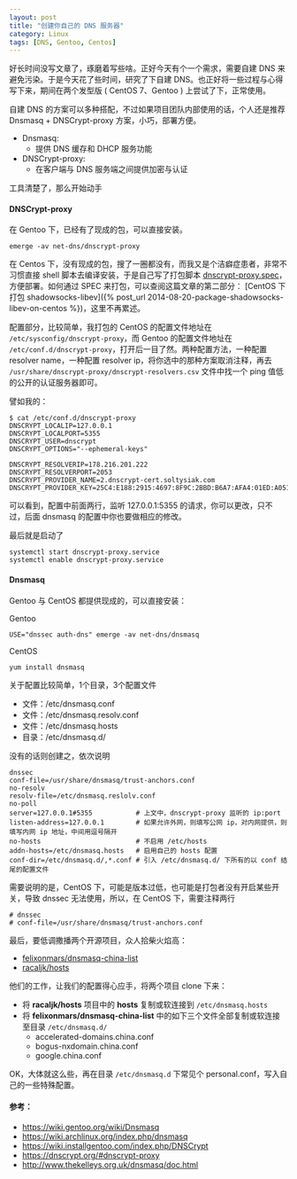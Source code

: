 ```yaml
---
layout: post
title: "创建你自己的 DNS 服务器"
category: Linux
tags: [DNS, Gentoo, Centos]
---
```


好长时间没写文章了，琢磨着写些啥。正好今天有个一个需求，需要自建 DNS 来避免污染。于是今天花了些时间，研究了下自建 DNS。也正好将一些过程与心得写下来，期间在两个发型版 ( CentOS 7、Gentoo ) 上尝试了下，正常使用。

自建 DNS 的方案可以多种搭配，不过如果项目团队内部使用的话，个人还是推荐 Dnsmasq + DNSCrypt-proxy 方案，小巧，部署方便。

- Dnsmasq:
    - 提供 DNS 缓存和 DHCP 服务功能
- DNSCrypt-proxy:
    - 在客户端与 DNS 服务端之间提供加密与认证

工具清楚了，那么开始动手

<!-- more -->

#### DNSCrypt-proxy

在 Gentoo 下，已经有了现成的包，可以直接安装。

    emerge -av net-dns/dnscrypt-proxy

在 Centos 下，没有现成的包，搜了一圈都没有，而我又是个洁癖症患者，非常不习惯直接 shell 脚本去编译安装，于是自己写了打包脚本 [dnscrypt-proxy.spec](https://github.com/iHavee/ihavee-rpm/tree/master/dnscrypt-proxy)，方便部署。如何通过 SPEC 来打包，可以查阅这篇文章的第二部分： [CentOS 下打包 shadowsocks-libev]({% post_url 2014-08-20-package-shadowsocks-libev-on-centos %})，这里不再累述。

配置部分，比较简单，我打包的 CentOS 的配置文件地址在 `/etc/sysconfig/dnscrypt-proxy`，而 Gentoo 的配置文件地址在 `/etc/conf.d/dnscrypt-proxy`，打开后一目了然。两种配置方法，一种配置 resolver name，一种配置 resolver ip，将你选中的那种方案取消注释，再去 `/usr/share/dnscrypt-proxy/dnscrypt-resolvers.csv` 文件中找一个 ping 值低的公开的认证服务器即可。

譬如我的：

    $ cat /etc/conf.d/dnscrypt-proxy
    DNSCRYPT_LOCALIP=127.0.0.1
    DNSCRYPT_LOCALPORT=5355
    DNSCRYPT_USER=dnscrypt
    DNSCRYPT_OPTIONS="--ephemeral-keys"

    DNSCRYPT_RESOLVERIP=178.216.201.222
    DNSCRYPT_RESOLVERPORT=2053
    DNSCRYPT_PROVIDER_NAME=2.dnscrypt-cert.soltysiak.com
    DNSCRYPT_PROVIDER_KEY=25C4:E188:2915:4697:8F9C:2BBD:B6A7:AFA4:01ED:A051:0508:5D53:03E7:1928:C066:8F21

可以看到，配置中前面两行，监听 127.0.0.1:5355 的请求，你可以更改，只不过，后面 dnsmasq 的配置中你也要做相应的修改。

最后就是启动了

    systemctl start dnscrypt-proxy.service
    systemctl enable dnscrypt-proxy.service

#### Dnsmasq

Gentoo 与 CentOS 都提供现成的，可以直接安装：

Gentoo

    USE="dnssec auth-dns" emerge -av net-dns/dnsmasq

CentOS

    yum install dnsmasq

关于配置比较简单，1个目录，3个配置文件

- 文件：/etc/dnsmasq.conf
- 文件：/etc/dnsmasq.resolv.conf
- 文件：/etc/dnsmasq.hosts
- 目录：/etc/dnsmasq.d/

没有的话则创建之，依次说明

    dnssec
    conf-file=/usr/share/dnsmasq/trust-anchors.conf
    no-resolv
    resolv-file=/etc/dnsmasq.reslolv.conf
    no-poll
    server=127.0.0.1#5355           # 上文中，dnscrypt-proxy 监听的 ip:port
    listen-address=127.0.0.1        # 如果允许外网，则填写公网 ip，对内网提供，则填写内网 ip 地址，中间用逗号隔开
    no-hosts                        # 不启用 /etc/hosts
    addn-hosts=/etc/dnsmasq.hosts   # 启用自己的 hosts 配置
    conf-dir=/etc/dnsmasq.d/,*.conf # 引入 /etc/dnsmasq.d/ 下所有的以 conf 结尾的配置文件

需要说明的是，CentOS 下，可能是版本过低，也可能是打包者没有开启某些开关，导致 dnssec 无法使用，所以，在 CentOS 下，需要注释两行

    # dnssec
    # conf-file=/usr/share/dnsmasq/trust-anchors.conf

最后，要低调撒播两个开源项目，众人拾柴火焰高：

- [felixonmars/dnsmasq-china-list](https://github.com/felixonmars/dnsmasq-china-list)
- [racaljk/hosts](https://github.com/racaljk/hosts)

他们的工作，让我们的配置得心应手，将两个项目 clone 下来：

- 将 **racaljk/hosts** 项目中的 **hosts** 复制或软连接到 `/etc/dnsmasq.hosts`
- 将 **felixonmars/dnsmasq-china-list** 中的如下三个文件全部复制或软连接至目录 `/etc/dnsmasq.d/`
    - accelerated-domains.china.conf
    - bogus-nxdomain.china.conf
    - google.china.conf

OK，大体就这么些，再在目录 `/etc/dnsmasq.d` 下常见个 personal.conf，写入自己的一些特殊配置。

#### 参考：

- <https://wiki.gentoo.org/wiki/Dnsmasq>
- <https://wiki.archlinux.org/index.php/dnsmasq>
- <https://wiki.installgentoo.com/index.php/DNSCrypt>
- <https://dnscrypt.org/#dnscrypt-proxy>
- <http://www.thekelleys.org.uk/dnsmasq/doc.html>
